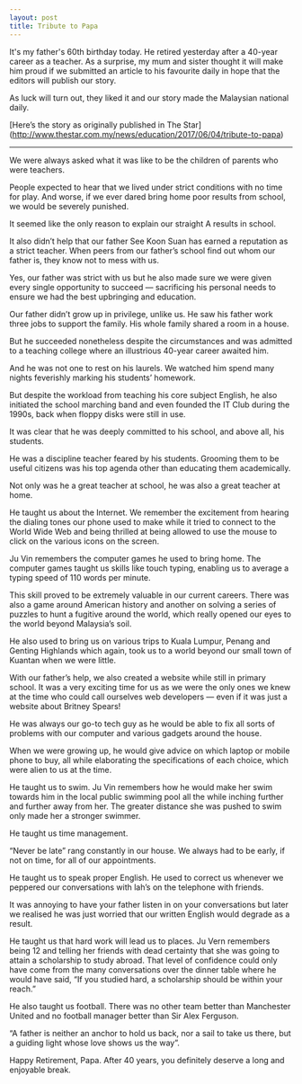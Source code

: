 ```yaml
---
layout: post
title: Tribute to Papa
---
```

It's my father's 60th birthday today. He retired yesterday after a 40-year career as a teacher. As a surprise, my mum and sister thought it will make him proud if we submitted an article to his favourite daily in hope that the editors will publish our story. 

As luck will turn out, they liked it and our story made the Malaysian national daily.

[Here’s the story as originally published in The Star] (http://www.thestar.com.my/news/education/2017/06/04/tribute-to-papa)
___

We were always asked what it was like to be the children of parents who were teachers.

People expected to hear that we lived under strict conditions with no time for play. And worse, if we ever dared bring home poor results from school, we would be severely punished.

It seemed like the only reason to explain our straight A results in school.

It also didn’t help that our father See Koon Suan has earned a reputation as a strict teacher. When peers from our father’s school find out whom our father is, they know not to mess with us.

Yes, our father was strict with us but he also made sure we were given every single opportunity to succeed — sacrificing his personal needs to ensure we had the best upbringing and education.

Our father didn’t grow up in privilege, unlike us. He saw his father work three jobs to support the family. His whole family shared a room in a house.

But he succeeded nonetheless despite the circumstances and was admitted to a teaching college where an illustrious 40-year career awaited him.

And he was not one to rest on his laurels. We watched him spend many nights feverishly marking his students’ homework.

But despite the workload from teaching his core subject English, he also initiated the school marching band and even founded the IT Club during the 1990s, back when floppy disks were still in use.

It was clear that he was deeply committed to his school, and above all, his students.

He was a discipline teacher feared by his students. Grooming them to be useful citizens was his top agenda other than educating them academically.

Not only was he a great teacher at school, he was also a great teacher at home.

He taught us about the Internet. We remember the excitement from hearing the dialing tones our phone used to make while it tried to connect to the World Wide Web and being thrilled at being allowed to use the mouse to click on the various icons on the screen.

Ju Vin remembers the computer games he used to bring home. The computer games taught us skills like touch typing, enabling us to average a typing speed of 110 words per minute.

This skill proved to be extremely valuable in our current careers. There was also a game around American history and another on solving a series of puzzles to hunt a fugitive around the world, which really opened our eyes to the world beyond Malaysia’s soil.

He also used to bring us on various trips to Kuala Lumpur, Penang and Genting Highlands which again, took us to a world beyond our small town of Kuantan when we were little.

With our father’s help, we also created a website while still in primary school. It was a very exciting time for us as we were the only ones we knew at the time who could call ourselves web developers — even if it was just a website about Britney Spears!

He was always our go-to tech guy as he would be able to fix all sorts of problems with our computer and various gadgets around the house.

When we were growing up, he would give advice on which laptop or mobile phone to buy, all while elaborating the specifications of each choice, which were alien to us at the time.

He taught us to swim. Ju Vin remembers how he would make her swim towards him in the local public swimming pool all the while inching further and further away from her. The greater distance she was pushed to swim only made her a stronger swimmer.

He taught us time management.

“Never be late” rang constantly in our house. We always had to be early, if not on time, for all of our appointments.

He taught us to speak proper English. He used to correct us whenever we peppered our conversations with lah’s on the telephone with friends.

It was annoying to have your father listen in on your conversations but later we realised he was just worried that our written English would degrade as a result.

He taught us that hard work will lead us to places. Ju Vern remembers being 12 and telling her friends with dead certainty that she was going to attain a scholarship to study abroad. That level of confidence could only have come from the many conversations over the dinner table where he would have said, “If you studied hard, a scholarship should be within your reach.”

He also taught us football. There was no other team better than Manchester United and no football manager better than Sir Alex Ferguson.

“A father is neither an anchor to hold us back, nor a sail to take us there, but a guiding light whose love shows us the way”.

Happy Retirement, Papa. After 40 years, you definitely deserve a long and enjoyable break.





